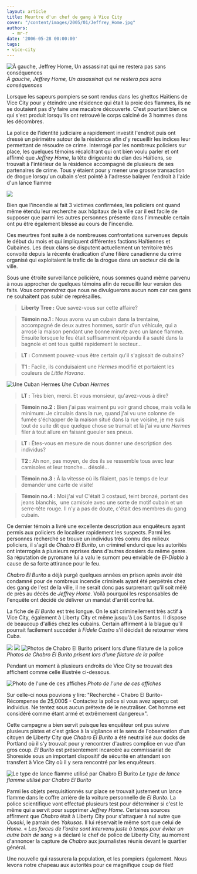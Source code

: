 ```yaml
---
layout: article
title: Meurtre d'un chef de gang à Vice City
cover: "/content/images/2005/01/Jeffrey_Home.jpg"
authors:
  - mr-r
date: '2006-05-28 00:00:00'
tags:
- vice-city
---
```


![À gauche, Jeffrey Home, Un assassinat qui ne restera pas sans conséquences](/content/images/2005/01/Jeffrey_Home.jpg)
_À gauche, Jeffrey Home, Un assassinat qui ne restera pas sans conséquences_

Lorsque les sapeurs pompiers se sont rendus dans les ghettos Haïtiens de Vice City pour y éteindre une résidence qui était la proie des flammes, ils ne se doutaient pas d'y faire une macabre découverte. C'est pourtant bien ce qui s'est produit lorsqu'ils ont retrouvé le corps calciné de 3 hommes dans les décombres.

La police de l'identité judiciaire a rapidement investit l'endroit puis ont dressé un périmètre autour de la résidence afin d'y recueillir les indices leur permettant de résoudre ce crime. Interrogé par les nombreux policiers sur place, les quelques témoins récalcitrant qui ont bien voulu parler et ont affirmé que _Jeffrey Home_, la tête dirigeante du clan des Haïtiens, se trouvait à l'intérieur de la résidence accompagné de plusieurs de ses partenaires de crime. Tous y étaient pour y mener une grosse transaction de drogue lorsqu'un cubain s'est pointé à l'adresse balayer l'endroit à l'aide d'un lance flamme

![](/content/images/2005/01/Little_Ha_ti.jpg)

Bien que l'incendie ai fait 3 victimes confirmées, les policiers ont quand même étendu leur recherche aux hôpitaux de la ville car il est facile de supposer que parmi les autres personnes présente dans l'immeuble certain ont pu être également blessé au cours de l'incendie.

Ces meurtres font suite à de nombreuses confrontations survenues depuis le début du mois et qui impliquent différentes factions Haïtiennes et Cubaines. Les deux clans se disputent actuellement un territoire très convoité depuis la récente éradication d'une filière canadienne du crime organisé qui exploitaient le trafic de la drogue dans un secteur clé de la ville.

Sous une étroite surveillance policière, nous sommes quand même parvenu à nous approcher de quelques témoins afin de recueillir leur version des faits. Vous comprendrez que nous ne divulguerons aucun nom car ces gens ne souhaitent pas subir de représailles.

> **Liberty Tree :** Que savez-vous sur cette affaire?

> **Témoin no.1 :** Nous avons vu un cubain dans la trentaine, accompagné de deux autres hommes, sortir d'un véhicule, qui a arrosé la maison pendant une bonne minute avec un lance flamme. Ensuite lorsque le feu était suffisamment répandu il a sauté dans la bagnole et ont tous quitté rapidement le secteur...

> **LT :** Comment pouvez-vous être certain qu'il s'agissait de cubains?

> **T1 :** Facile, ils conduisaient une _Hermes_ modifié et portaient les couleurs de _Little Havana_.

![Une Cuban Hermes](/content/images/2005/01/Cuban_Hermes.jpg)
_Une Cuban Hermes_

> **LT :** Très bien, merci. Et vous monsieur, qu'avez-vous à dire?

> **Témoin no.2 :** Bien j'ai pas vraiment pu voir grand chose, mais voilà le minimum: Je circulais dans la rue, quand j'ai vu une colonne de fumée s'échapper de la maison situé dans la rue voisine, je me suis tout de suite dit que quelque chose se tramait et là j'ai vu une _Hermes_ filer à tout allure en faisant gueuler ses pneus.

> **LT :** Êtes-vous en mesure de nous donner une description des individus?

> **T2 :** Ah non, pas moyen, de dos ils se ressemble tous avec leur camisoles et leur tronche... désolé...

> **Témoin no.3 :** À la vitesse où ils filaient, pas le temps de leur demander une carte de visite!

> **Témoin no.4 :** Moi j'ai vu! C'était 3 costaud, teint bronzé, portant des jeans blanchis,&nbsp; une camisole avec une sorte de motif cubain et un serre-tête rouge. Il n'y a pas de doute, c'était des membres du gang cubain.

Ce dernier témoin a livré une excellente description aux enquêteurs ayant permis aux policiers de localiser rapidement les suspects. Parmi les personnes recherché se trouve un individus très connu des milieux policiers, il s'agit de _Chabro El Burito_, un criminel endurci que les autorités ont interrogés à plusieurs reprises dans d'autres dossiers du même genre. Sa réputation de pyromane lui a valu le surnom peu enviable de _El-Diablo_ à cause de sa forte attirance pour le feu.

_Chabro El Burito_ a déjà purgé quelques années en prison après avoir été condamné pour de nombreux incendie criminels ayant été perpétrés chez des gang de l'est de la ville, il ne serait donc pas surprenant qu'il soit mêlé de près au décès de _Jeffrey Home_. Voilà pourquoi les responsables de l'enquête ont décidé de délivrer un mandat d'arrêt contre lui.

La fiche de _El Burito_ est très longue. On le sait criminellement très actif à Vice City, également à Liberty City et même jusqu'à Los Santos. Il dispose de beaucoup d'alliés chez les cubains. Certain affirment à la blague qu'il pourrait facilement succéder à _Fidele Castro_ s'il décidait de retourner vivre Cuba.

![](/content/images/2005/01/Cubain_5.jpg)
![](/content/images/2005/01/Cubain_6.jpg)
![Photos de Chabro El Burito prisent lors d’une filature de la police](/content/images/2005/01/Cubain_7.jpg)
_Photos de Chabro El Burito prisent lors d’une filature de la police_

Pendant un moment à plusieurs endroits de Vice City se trouvait des affichent comme celle illustrée ci-dessous.

![Photo de l'une de ces affiches](/content/images/2005/01/affiche_2.jpg)
_Photo de l'une de ces affiches_

Sur celle-ci nous pouvions y lire: "Recherché - Chabro El Burito- Récompense de 25,000$ - Contactez la police si vous avez aperçu cet individus. Ne tentez sous aucun prétexte de le neutraliser. Cet homme est considéré comme étant armé et extrêmement dangereux".

Cette campagne a bien servit puisque les enquêteur ont pus suivre plusieurs pistes et c'est grâce à la vigilance et le sens de l'observation d'un citoyen de Liberty City que _Chabro El Burito_ a été neutralisé aux docks de Portland où il s'y trouvait pour y rencontrer d'autres complice en vue d'un gros coup. _El Burito_ est présentement incarcéré au commissariat de Shoreside sous un important dispositif de sécurité en attendant son transfert à Vice City où il y sera rencontré par les enquêteurs.

![Le type de lance flamme utilisé par Chabro El Burito](/content/images/2005/01/Lance_Flamme.jpg)
_Le type de lance flamme utilisé par Chabro El Burito_

Parmi les objets perquisitionnés sur place se trouvait justement un lance flamme dans le coffre arrière de la voiture personnelle de _El Burito_. La police scientifique vont effectué plusieurs test pour déterminer si c'est le même qui a servit pour supprimer _Jeffrey Home_. Certaines sources affirment que _Chabro_ était à Liberty City pour s'attaquer à nul autre que _Ousaki_, le parrain des _Yakusas_. Il lui réservait le même sort que celui de _Home_. « _Les forces de l'ordre sont intervenu juste à temps pour éviter un autre bain de sang_ » a déclaré le chef de police de Liberty City, au moment d'annoncer la capture de _Chabro_ aux journalistes réunis devant le quartier général.

Une nouvelle qui rassurera la population, et les pompiers également. Nous levons notre chapeau aux autorités pour ce magnifique coup de filet!